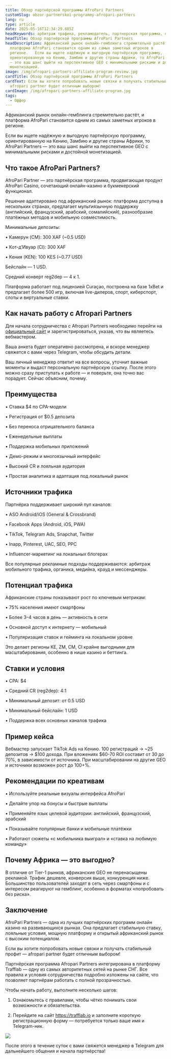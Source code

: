 ```yaml
---
title: Обзор партнёрской программы AfroPari Partners
customSlug: obzor-partnerskoi-programmy-afropari-partners
lang: ru
type: article
date: 2025-05-16T12:34:29.885Z
headKeywords: арбитраж трафика, рекламодатель, партнерская программа, оффер
headTitle: Обзор партнёрской программы AfroPari Partners
headDescription: Африканский рынок онлайн-гемблинга стремительно растёт, и
  платформа AfroPari становится одним из самых заметных игроков в
  регионе.   Если вы ищете надёжную и выгодную партнёрскую программу,
  ориентированную на Кению, Замбию и другие страны Африки, то AfroPari Partners
  — это ваш шанс выйти на перспективное GEO с минимальными рисками и достойной
  монетизацией.
image: /img/afropari-partners-affiliate-program-review.jpg
cardTitle: Обзор партнёрской программы AfroPari Partners
cardText: Если вы хотите попробовать новые связки и получать стабильный профит —
  afropari partner будет отличным выбором!
cardImage: /img/afropari-partners-affiliate-program.jpg
tags:
  - Оффер
---
```

Африканский рынок онлайн-гемблинга стремительно растёт, и платформа AfroPari становится одним из самых заметных игроков в регионе. 

Если вы ищете надёжную и выгодную партнёрскую программу, ориентированную на Кению, Замбию и другие страны Африки, то AfroPari Partners — это ваш шанс выйти на перспективное GEO с минимальными рисками и достойной монетизацией.

## Что такое AfroPari Partners?

AfroPari Partner — это партнёрская программа, продвигающая продукт AfroPari Casino, сочетающий онлайн-казино и букмекерский функционал. 

Решение адаптировано под африканский рынок: платформа доступна в нескольких странах, предлагает мультиязычную поддержку (английский, французский, арабский, сомалийский), разнообразие платёжных методов и мобильную совместимость.

Минимальные депозиты:

• Камерун (CM): 300 XAF (~0.5 USD)

• Кот-д’Ивуар (CI): 300 XAF

• Кения (KEN): 100 KES (~0.77 USD)

Бейслайн — 1 USD.

Средний конверт reg2dep — 4 к 1.

Платформа работает под лицензией Curaçao, построена на базе 1xBet и предлагает более 500 игр, включая live-дилеров, спорт, киберспорт, слоты и виртуальные ставки.

## Как начать работу с Afropari Partners

Для начала сотрудничества с Afropari Partners необходимо перейти на [официальный сайт](https://trafflab.io) и зарегистрироваться, указав, что вы являетесь вебмастером.

Ваша анкета будет оперативно рассмотрена, и вскоре менеджер свяжется с вами через Telegram, чтобы обсудить детали.

Ваш личный менеджер ответит на все вопросы, уточнит важные моменты и выдаст персональную партнёрскую ссылку. После этого можно сразу приступать к работе — и поверьте, она точно вас порадует. Сейчас объясним, почему.

## Преимущества

• Ставка $4 по CPA-модели

• Регистрация от $0.5 депозита

• Без переноса отрицательного баланса

• Еженедельные выплаты

• Поддержка мобильных приложений

• Демо-режим и многоязычный интерфейс

• Высокий CR и лояльная аудитория

• Простая аналитика и адаптация под локальный рынок

## Источники трафика

Партнёрка поддерживает широкий пул каналов:

• ASO Android/iOS (General & Crossbrand)

• Facebook Apps (Android, iOS, PWA)

• TikTok, Telegram Ads, Snapchat, Twitter

• Inapp, Pinterest, UAC, SEO, PPC

• Influencer-маркетинг на локальных блогерах

Все популярные рекламные подходы поддерживаются: арбитраж мобильного трафика, органика, медийка, крауд и мессенджеры.

## Потенциал трафика

Африканские страны показывают рост по ключевым метрикам:

• 75% населения имеют смартфоны

• Более 3–4 часов в день — активность в сети

• Основной доступ к интернету — мобильный

• Популяризация ставок и гейминга на локальном уровне

Это делает регионы KE, ZM, CM, CI крайне выгодными для масштабирования, особенно в нише казино и беттинга.

## Ставки и условия

• CPA: $4

• Средний CR (reg2dep): 4:1

• Минимальный депозит: от 0.5 USD

• Минимальный бейслайн: 1 USD

• Поддержка всех основных каналов трафика

## Пример кейса

Вебмастер запускает TikTok Ads на Кению. 100 регистраций → ~25 депозитов → $100 дохода. При вложениях $60-70 ROI составит от 30 до 70%, в зависимости от источника. При масштабировании на другие GEO и источники возможен рост до 100+%.

## Рекомендации по креативам

• Используйте реальные визуалы интерфейса AfroPari

• Делайте упор на бонусы и быстрые выплаты

• Применяйте язык целевой аудитории: английский, французский, арабский

• Показывайте популярные банки и мобильные платёжки

• Работают сюжеты «с мобильника выиграл» и «ставка на любимую команду»

## Почему Африка — это выгодно?

В отличие от Tier-1 рынков, африканские GEO не перенасыщены рекламой. Трафик дешевле, конверсия выше, конкуренция ниже. Большинство пользователей заходят в сеть через смартфоны и с интересом реагируют на гемблинг, особенно в форматах «попробовать без риска».

## Заключение

AfroPari Partners — одна из лучших партнёрских программ онлайн казино на развивающихся рынках. Она предлагает стабильную ставку, лояльные условия, мощную платформу и открытый африканский рынок с высоким потенциалом. 

Если вы хотите попробовать новые связки и получать стабильный профит — afropari partner будет отличным выбором!

Партнёрская программа Afropari Partners интегрирована в платформу Trafflab — одну из самых авторитетных сетей на рынке СНГ. Все правила и условия сотрудничества подробно изложены на сайте, что позволяет партнёрам работать с полной прозрачностью.

Чтобы начать работу, выполните несколько шагов:

1. Ознакомьтесь с правилами, чтобы чётко понимать свои возможности и обязательства.

2. Перейдите на сайт <https://trafflab.io> и заполните короткую регистрационную форму — потребуется только ваше имя и Telegram-ник.

![](https://lh7-rt.googleusercontent.com/docsz/AD_4nXdgOGIyUiS1pszDxIOpA778E4scp42EY36zFnBq_Vq3KJR1dnQlmZdcPvTPG4w3V1Hikb0fHjti2IWWwoqwSp2nC4re0y8Za_D7MSYt4rx-5omsXwVc3OOiEFO23jr5HbE?key=NWuARFJ-X_PD2jaY6DMXlg)

После этого в течение суток с вами свяжется менеджер в Telegram для дальнейшего общения и начала партнёрства!